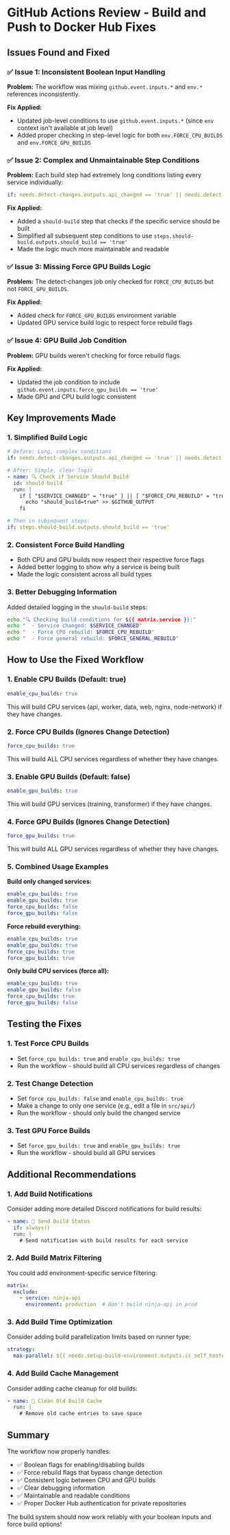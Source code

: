 # GitHub Actions Review - Build and Push to Docker Hub Fixes

## Issues Found and Fixed

### ✅ **Issue 1: Inconsistent Boolean Input Handling**

**Problem:** The workflow was mixing `github.event.inputs.*` and `env.*` references inconsistently.

**Fix Applied:**
- Updated job-level conditions to use `github.event.inputs.*` (since `env` context isn't available at job level)
- Added proper checking in step-level logic for both `env.FORCE_CPU_BUILDS` and `env.FORCE_GPU_BUILDS`

### ✅ **Issue 2: Complex and Unmaintainable Step Conditions**

**Problem:** Each build step had extremely long conditions listing every service individually:
```yaml
if: needs.detect-changes.outputs.api_changed == 'true' || needs.detect-changes.outputs.worker_changed == 'true' || needs.detect-changes.outputs.data_changed == 'true' || needs.detect-changes.outputs.web_changed == 'true' || needs.detect-changes.outputs.nginx_changed == 'true' || needs.detect-changes.outputs.node_network_changed == 'true' || env.FORCE_CPU_BUILDS == 'true'
```

**Fix Applied:**
- Added a `should-build` step that checks if the specific service should be built
- Simplified all subsequent step conditions to use `steps.should-build.outputs.should_build == 'true'`
- Made the logic much more maintainable and readable

### ✅ **Issue 3: Missing Force GPU Builds Logic**

**Problem:** The detect-changes job only checked for `FORCE_CPU_BUILDS` but not `FORCE_GPU_BUILDS`.

**Fix Applied:**
- Added check for `FORCE_GPU_BUILDS` environment variable
- Updated GPU service build logic to respect force rebuild flags

### ✅ **Issue 4: GPU Build Job Condition**

**Problem:** GPU builds weren't checking for force rebuild flags.

**Fix Applied:**
- Updated the job condition to include `github.event.inputs.force_gpu_builds == 'true'`
- Made GPU and CPU build logic consistent

## Key Improvements Made

### 1. **Simplified Build Logic**
```yaml
# Before: Long, complex conditions
if: needs.detect-changes.outputs.api_changed == 'true' || needs.detect-changes.outputs.worker_changed == 'true' || ...

# After: Simple, clear logic
- name: 🔍 Check if Service Should Build
  id: should-build
  run: |
    if [ "$SERVICE_CHANGED" = "true" ] || [ "$FORCE_CPU_REBUILD" = "true" ] || [ "$FORCE_GENERAL_REBUILD" = "true" ]; then
      echo "should_build=true" >> $GITHUB_OUTPUT
    fi

# Then in subsequent steps:
if: steps.should-build.outputs.should_build == 'true'
```

### 2. **Consistent Force Build Handling**
- Both CPU and GPU builds now respect their respective force flags
- Added better logging to show why a service is being built
- Made the logic consistent across all build types

### 3. **Better Debugging Information**
Added detailed logging in the `should-build` steps:
```bash
echo "🔍 Checking build conditions for ${{ matrix.service }}:"
echo "  - Service changed: $SERVICE_CHANGED"
echo "  - Force CPU rebuild: $FORCE_CPU_REBUILD"
echo "  - Force general rebuild: $FORCE_GENERAL_REBUILD"
```

## How to Use the Fixed Workflow

### 1. **Enable CPU Builds (Default: true)**
```yaml
enable_cpu_builds: true
```
This will build CPU services (api, worker, data, web, nginx, node-network) if they have changes.

### 2. **Force CPU Builds (Ignores Change Detection)**
```yaml
force_cpu_builds: true
```
This will build ALL CPU services regardless of whether they have changes.

### 3. **Enable GPU Builds (Default: false)**
```yaml
enable_gpu_builds: true
```
This will build GPU services (training, transformer) if they have changes.

### 4. **Force GPU Builds (Ignores Change Detection)**
```yaml
force_gpu_builds: true
```
This will build ALL GPU services regardless of whether they have changes.

### 5. **Combined Usage Examples**

**Build only changed services:**
```yaml
enable_cpu_builds: true
enable_gpu_builds: true
force_cpu_builds: false
force_gpu_builds: false
```

**Force rebuild everything:**
```yaml
enable_cpu_builds: true
enable_gpu_builds: true
force_cpu_builds: true
force_gpu_builds: true
```

**Only build CPU services (force all):**
```yaml
enable_cpu_builds: true
enable_gpu_builds: false
force_cpu_builds: true
force_gpu_builds: false
```

## Testing the Fixes

### 1. **Test Force CPU Builds**
- Set `force_cpu_builds: true` and `enable_cpu_builds: true`
- Run the workflow - should build all CPU services regardless of changes

### 2. **Test Change Detection**
- Set `force_cpu_builds: false` and `enable_cpu_builds: true`
- Make a change to only one service (e.g., edit a file in `src/api/`)
- Run the workflow - should only build the changed service

### 3. **Test GPU Force Builds**
- Set `force_gpu_builds: true` and `enable_gpu_builds: true`
- Run the workflow - should build all GPU services

## Additional Recommendations

### 1. **Add Build Notifications**
Consider adding more detailed Discord notifications for build results:
```yaml
- name: 📢 Send Build Status
  if: always()
  run: |
    # Send notification with build results for each service
```

### 2. **Add Build Matrix Filtering**
You could add environment-specific service filtering:
```yaml
matrix:
  exclude:
    - service: ninja-api
      environment: production  # Don't build ninja-api in prod
```

### 3. **Add Build Time Optimization**
Consider adding build parallelization limits based on runner type:
```yaml
strategy:
  max-parallel: ${{ needs.setup-build-environment.outputs.is_self_hosted == 'true' && 3 || 1 }}
```

### 4. **Add Build Cache Management**
Consider adding cache cleanup for old builds:
```yaml
- name: 🧹 Clean Old Build Cache
  run: |
    # Remove old cache entries to save space
```

## Summary

The workflow now properly handles:
- ✅ Boolean flags for enabling/disabling builds
- ✅ Force rebuild flags that bypass change detection
- ✅ Consistent logic between CPU and GPU builds
- ✅ Clear debugging information
- ✅ Maintainable and readable conditions
- ✅ Proper Docker Hub authentication for private repositories

The build system should now work reliably with your boolean inputs and force build options!
